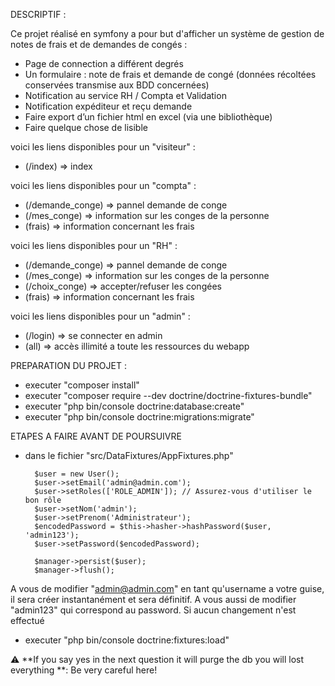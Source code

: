 DESCRIPTIF :
 
Ce projet réalisé en symfony a pour but d'afficher un système de gestion de notes de frais et de demandes
de congés :

- Page de connection a différent degrés
- Un formulaire : note de frais et demande de congé (données récoltées conservées
transmise aux BDD concernées)
- Notification au service RH / Compta et Validation
- Notification expéditeur et reçu demande
- Faire export d’un fichier html en excel (via une bibliothèque)
- Faire quelque chose de lisible

 
 
voici les liens disponibles pour un "visiteur" :
 
- (/index) => index

voici les liens disponibles pour un "compta" :
- (/demande_conge) => pannel demande de conge
- (/mes_conge) => information sur les conges de la personne 
- (frais) => information concernant les frais

voici les liens disponibles pour un "RH" :
- (/demande_conge) => pannel demande de conge
- (/mes_conge) => information sur les conges de la personne
- (/choix_conge) => accepter/refuser les congées
- (frais) => information concernant les frais

voici les liens disponibles pour un "admin" :
 
- (/login) => se connecter en admin
- (all) => accès illimité a toute les ressources du webapp
 
PREPARATION DU PROJET :
 
- executer "composer install"
- executer "composer require --dev doctrine/doctrine-fixtures-bundle"
- executer "php bin/console doctrine:database:create"
- executer "php bin/console doctrine:migrations:migrate"

ETAPES A FAIRE AVANT DE POURSUIVRE
 
- dans le fichier "src/DataFixtures/AppFixtures.php"
 
        $user = new User();
        $user->setEmail('admin@admin.com');
        $user->setRoles(['ROLE_ADMIN']); // Assurez-vous d'utiliser le bon rôle
        $user->setNom('admin');
        $user->setPrenom('Administrateur');
        $encodedPassword = $this->hasher->hashPassword($user, 'admin123');
        $user->setPassword($encodedPassword);
 
        $manager->persist($user);
        $manager->flush();
    
 
A vous de modifier "admin@admin.com" en tant qu'username a votre guise, il sera créer instantanément et sera définitif.
A vous aussi de modifier "admin123" qui correspond au password.
Si aucun changement n'est effectué

- executer "php bin/console doctrine:fixtures:load"

:warning: **If you say yes in the next question it will purge the db you will lost everything **: Be very careful here!
